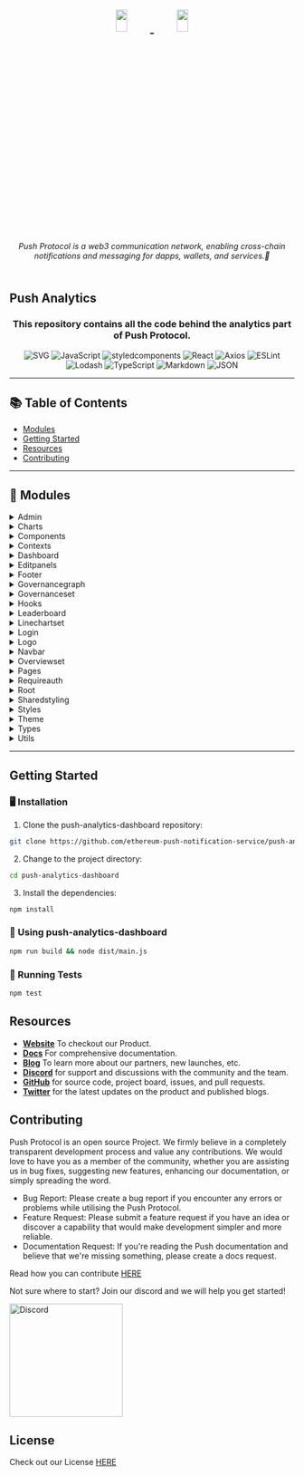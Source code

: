<h1 align="center">
    <a href="https://push.org/#gh-light-mode-only">
    <img width='20%' height='10%' 
src="https://res.cloudinary.com/drdjegqln/image/upload/v1686227557/Push-Logo-Standard-Dark_xap7z5.png">
    </a>
    <a href="https://push.org/#gh-dark-mode-only">
    <img width='20%' height='10%' 
src="https://res.cloudinary.com/drdjegqln/image/upload/v1686227558/Push-Logo-Standard-White_dlvapc.png">
    </a>
</h1>

<p align="center">
  <i align="center">Push Protocol is a web3 communication network, enabling cross-chain notifications and messaging for 
dapps, wallets, and services.🚀</i>
</p>

<div>
<h2>
<br>
Push Analytics </h1>
<h3 align="center">This repository contains all the code behind the analytics part of Push Protocol.</h3>
  
<p align="center">
<img src="https://img.shields.io/badge/SVG-FFB13B.svg?style=for-the-badge&logo=SVG&logoColor=black" alt="SVG" />
<img src="https://img.shields.io/badge/JavaScript-F7DF1E.svg?style=for-the-badge&logo=JavaScript&logoColor=black" alt="JavaScript" />
<img src="https://img.shields.io/badge/styledcomponents-DB7093.svg?style=for-the-badge&logo=styled-components&logoColor=white" alt="styledcomponents" />
<img src="https://img.shields.io/badge/React-61DAFB.svg?style=for-the-badge&logo=React&logoColor=black" alt="React" />
<img src="https://img.shields.io/badge/Axios-5A29E4.svg?style=for-the-badge&logo=Axios&logoColor=white" alt="Axios" />

<img src="https://img.shields.io/badge/ESLint-4B32C3.svg?style=for-the-badge&logo=ESLint&logoColor=white" alt="ESLint" />
<img src="https://img.shields.io/badge/Lodash-3492FF.svg?style=for-the-badge&logo=Lodash&logoColor=white" alt="Lodash" />
<img src="https://img.shields.io/badge/TypeScript-3178C6.svg?style=for-the-badge&logo=TypeScript&logoColor=white" alt="TypeScript" />
<img src="https://img.shields.io/badge/Markdown-000000.svg?style=for-the-badge&logo=Markdown&logoColor=white" alt="Markdown" />
<img src="https://img.shields.io/badge/JSON-000000.svg?style=for-the-badge&logo=JSON&logoColor=white" alt="JSON" />
</p>
</div>

---

## 📚 Table of Contents
- [Modules](#-modules)
- [Getting Started](#getting-started)
- [Resources](#resources)
- [Contributing](#contributing)

---

## 🧩 Modules

<details closed><summary>Admin</summary>

| File            | Summary                                                                                                                                                                                                                                                                                                                                                                                                           | Module                          |
|:----------------|:------------------------------------------------------------------------------------------------------------------------------------------------------------------------------------------------------------------------------------------------------------------------------------------------------------------------------------------------------------------------------------------------------------------|:--------------------------------|
| index.tsx       | The provided code snippet is a React component that contains an administrative dashboard for the Push Protocol project, with various EditPanels displaying data from different aspects of the governance process. The component fetches data from an API using useEffect, with state hooks managing the various data fields. Functions and hooks for updating and submitting the data are also imported and used. | __pages__/admin/index.tsx       |
| admin.styled.ts | The provided code snippet contains styled-components that define the styling for various components used in an admin interface. The components include input fields, form containers, buttons, and various informational components. The styling includes responsive design for different screen sizes.                                                                                                           | __pages__/admin/admin.styled.ts |
| editModal.tsx   | The code defines a form dialog component in React using Material-UI components. The component takes in two props-'open' and'handleClose'-to control the dialog's visibility. The form contains various text fields for form input, handles user input changes, and submits form data upon form submission.                                                                                                        | __pages__/admin/editModal.tsx   |
| index.tsx       | The provided code is a React functional component that renders an admin dashboard. It imports and uses components like RequiresAuth, AdminView, Navbar, and Footer. RequiresAuth ensures that the user is authenticated before rendering the dashboard. The Head component sets the title of the dashboard.                                                                                                       | pages/admin/index.tsx           |

</details>

<details closed><summary>Charts</summary>

| File                   | Summary                                                                                                                                                                                                                                                                                                                                                                                                                  | Module                                                       |
|:-----------------------|:-------------------------------------------------------------------------------------------------------------------------------------------------------------------------------------------------------------------------------------------------------------------------------------------------------------------------------------------------------------------------------------------------------------------------|:-------------------------------------------------------------|
| BaseOptions.ts         | The code snippet exports a function that returns an object encapsulating various chart options for a visualization. It utilizes external and internal module imports, such as'styled-components' and a custom-defined'ThemeContext', to set chart styling attributes, colors, tooltips, and responsiveness. Overall, the code aims to provide a customizable, responsive, and consistent visualization theme.            | __pages__/dashboard/components/Charts/BaseOptions.ts         |
| Chart.tsx              | The code is a React component that renders a chart using the ApexCharts library. It takes props for title, value, label, max, and min values, as well as data and an optional isLoading boolean. It contains options for the chart's appearance and behavior, including colors, axis labels, and zooming. When the chart is loading, a spinner is displayed, and the chart is rendered when the isLoading prop is false. | __pages__/dashboard/components/Charts/Chart.tsx              |
| HorizontalBarChart.tsx | The provided code snippet is a React component that renders a Horizontal Bar Chart using the ApexCharts library. It takes in props such as title, label, category, value, isLoading and returns a styled card container with the bar chart as its content. The chart's style and options can be customized using the BaseOptions object and various other attributes.                                                    | __pages__/dashboard/components/Charts/HorizontalBarChart.tsx |

</details>

<details closed><summary>Components</summary>

| File              | Summary                                                                                                                                                                                                                                                                                                                                                                                                    | Module                                           |
|:------------------|:-----------------------------------------------------------------------------------------------------------------------------------------------------------------------------------------------------------------------------------------------------------------------------------------------------------------------------------------------------------------------------------------------------------|:-------------------------------------------------|
| RequestSent.tsx   | The code snippet imports React and an internal Chart component. It exports a function called RequestSent that takes in data, min, max, and total as props. The function returns the Chart component with the props passed in as parameters to display a chart of the number of requests sent.                                                                                                              | __pages__/dashboard/components/RequestSent.tsx   |
| Filters.tsx       | The code snippet is a React component that renders a filter section with dropdown menus and a search bar for selecting a channel and a chain. It also allows the user to filter data by time periods. The component uses styled-components and MUI components for styling and functionality.                                                                                                               | __pages__/dashboard/components/Filters.tsx       |
| Notifications.tsx | This code defines a React functional component called Notifications that takes in props such as data, min, max, total, and isLoading. It returns a Chart component displaying the number of notifications sent over time, with statistics on minimum, maximum, and overall numbers sent.                                                                                                                   | __pages__/dashboard/components/Notifications.tsx |
| ChatUsers.tsx     | This code is a React component that renders a chart of chat users with the specified data, minimum and maximum values, and total value. It imports a Chart component to display the chart and takes in these props to customize the display.                                                                                                                                                               | __pages__/dashboard/components/ChatUsers.tsx     |
| RecentlyAdded.tsx | This code snippet is a React component that fetches data from an internal API, using the imported function'getLeaderBoard', and displays it through another internal component called'LeaderBoard'. The data fetched consists of an array of'LeaderboardType' objects, and is limited to 5 items, sorted by creation date in descending order. The component also handles loading state using state hooks. | __pages__/dashboard/components/RecentlyAdded.tsx |
| TopChannels.tsx   | The code is a React component that retrieves data from an API using useEffect and useState hooks. It fetches the top 5 channels by subscribers and displays the data on a LeaderBoard component. The isLoading flag is set to true while data is being fetched and to false once the data is loaded.                                                                                                       | __pages__/dashboard/components/TopChannels.tsx   |
| Subscribers.tsx   | The code exports a React component called Subscribers that receives some data, min, max, total and isLoading as props, and passes them down to its Chart child component. The Chart component displays a chart/visualization of the provided data with some additional information, such as the title, label, min, max, and whether it is currently loading.                                               | __pages__/dashboard/components/Subscribers.tsx   |
| Trending.tsx      | This code snippet fetches data on current and previous week's subscribers for a list of channels, calculates the percentage change in subscribers, and filters the channels based on a minimum subscriber count. The top 5 channels with the highest percentage change are returned and displayed in a React component called LeaderBoard, titled "Trending".                                              | __pages__/dashboard/components/Trending.tsx      |

</details>

<details closed><summary>Contexts</summary>

| File             | Summary                                                                                                                                                                                                                                                                                                                                                                                                                                              | Module                    |
|:-----------------|:-----------------------------------------------------------------------------------------------------------------------------------------------------------------------------------------------------------------------------------------------------------------------------------------------------------------------------------------------------------------------------------------------------------------------------------------------------|:--------------------------|
| DataContext.tsx  | The provided code snippet defines a DataProvider component that uses React's Context API to pass down shared state and functionality to its children components. The component leverages useState and useEffect hooks to manage stateful information such as login status, user tokens, and governance data, as well as to handle changes in the subscribed data. The useData hook facilitates access to the information stored in the DataProvider. | contexts/DataContext.tsx  |
| ThemeContext.tsx | The provided code snippet includes a custom hook and context to manage the theme of a Next.js application. The ThemeProvider component takes care of toggling between light and dark modes by setting and removing an item in localStorage, while useTheme hook is used to access the current theme status anywhere in the app.                                                                                                                      | contexts/ThemeContext.tsx |

</details>

<details closed><summary>Dashboard</summary>

| File                | Summary                                                                                                                                                                                                                                                                                                                                                                                       | Module                                  |
|:--------------------|:----------------------------------------------------------------------------------------------------------------------------------------------------------------------------------------------------------------------------------------------------------------------------------------------------------------------------------------------------------------------------------------------|:----------------------------------------|
| index.tsx           | This code snippet defines a React component that renders a dashboard view with multiple sub-components (such as Trending, RecentlyAdded, TopChannels, LineChartSet, OverViewSet, and GovernanceSet) displayed in a responsive grid layout using MUI's Grid and Box components. It also determines appropriate spacing and alignment based on the screen width using MUI's useMediaQuery hook. | __pages__/dashboard/index.tsx           |
| dashboard.styled.ts | The code snippet imports external libraries and internal components, and exports styled components: DashBoardContainer, Text, and HorizontalLine. DashBoardContainer and Text accept custom props for styling, while HorizontalLine includes responsive design features.                                                                                                                      | __pages__/dashboard/dashboard.styled.ts |
| index.tsx           | This code snippet is a React component that renders a dashboard view with a navbar, a footer, and the main dashboard content. It uses the external MUI Grid library to structure the layout. The component also includes a Head component to set the title of the web page.                                                                                                                   | pages/dashboard/index.tsx               |

</details>

<details closed><summary>Editpanels</summary>

| File                               | Summary                                                                                                                                                                                                                                                                                                                                                                                                                                                                                                   | Module                                                                   |
|:-----------------------------------|:----------------------------------------------------------------------------------------------------------------------------------------------------------------------------------------------------------------------------------------------------------------------------------------------------------------------------------------------------------------------------------------------------------------------------------------------------------------------------------------------------------|:-------------------------------------------------------------------------|
| PushGrantsEditPanel.tsx            | The code snippet provides a React component'PushGrantsEditPanel' that renders a form for editing push grants data. It includes an input field for each data type, and buttons for saving and closing. The form is conditionally rendered based on the'showIndex' state.                                                                                                                                                                                                                                   | __pages__/admin/components/EditPanels/PushGrantsEditPanel.tsx            |
| GovernanceImprovementEditPanel.tsx | The provided code snippet contains a React component named "GovernanceImprovementEditPanel". It receives props such as "GraphData", "colorSet", "showIndex" and others, and renders a form with input fields for "Approved" and "Closed" values. It also includes buttons to save the data and close the form, as well as an information segment that provides a description of the input fields and an edit icon that opens the form. A "PushStatistics" component is also included for displaying data. | __pages__/admin/components/EditPanels/GovernanceImprovementEditPanel.tsx |
| PGPProposalsEditPanel.tsx          | The code exports a React component that renders a form for editing Push Grants Proposals data. It provides input fields for approved, open, and closed numbers of proposals and buttons to save and close the form. It also includes an information section with details about the data and an edit icon to toggle between the form and the information section.                                                                                                                                          | __pages__/admin/components/EditPanels/PGPProposalsEditPanel.tsx          |
| PushGrantsCategoriesEditPanel.tsx  | The provided code snippet is a React component that handles the editing of data related to Push Grants Proposal Categories. The component contains Input components for various categories and saves the data when the user clicks on the appropriate button. It also displays a graphical representation of the data using the PushStatistics component.                                                                                                                                                 | __pages__/admin/components/EditPanels/PushGrantsCategoriesEditPanel.tsx  |
| index.ts                           | The code snippet exports four components used for editing various governance-related features, namely the GovernanceImprovementEditPanel, PGPProposalsEditPanel, PushGrantsEditPanel, and PushGrantsCategoriesEditPanel components. These components are imported from their respective files and can be used in other parts of the project.                                                                                                                                                              | __pages__/admin/components/EditPanels/index.ts                           |

</details>

<details closed><summary>Footer</summary>

| File             | Summary                                                                                                                                                                                                                                                                                                                          | Module                             |
|:-----------------|:---------------------------------------------------------------------------------------------------------------------------------------------------------------------------------------------------------------------------------------------------------------------------------------------------------------------------------|:-----------------------------------|
| index.tsx        | This code snippet defines a React component for a website footer, displaying the PushProtocol logo and links to terms of service, privacy policy and documentation, as well as social media links to Twitter, Github and Discord. The component imports styled-components for theming and external libraries for image handling. | components/Footer/index.tsx        |
| footer.styled.ts | This code snippet defines styled components for a website footer. It includes containers for links, left-aligned content, and right-aligned content, each with specified dimensions and alignment properties depending on screen size. It also imports a styled-components library and a shared styling component.               | components/Footer/footer.styled.ts |

</details>

<details closed><summary>Governancegraph</summary>

| File      | Summary                                                                                                                                                                                                                                                                                        | Module                                               |
|:----------|:-----------------------------------------------------------------------------------------------------------------------------------------------------------------------------------------------------------------------------------------------------------------------------------------------|:-----------------------------------------------------|
| index.tsx | The provided code is a React component that renders a graph using the echarts-for-react library. It takes in data, title, label, value, and colorSet as props to construct the chart. The component also implements responsive design by adjusting the layout based on different screen sizes. | __pages__/admin/components/GovernanceGraph/index.tsx |

</details>

<details closed><summary>Governanceset</summary>

| File              | Summary                                                                                                                                                                                                                                                                                                                                                                         | Module                                                         |
|:------------------|:--------------------------------------------------------------------------------------------------------------------------------------------------------------------------------------------------------------------------------------------------------------------------------------------------------------------------------------------------------------------------------|:---------------------------------------------------------------|
| GovernanceSet.tsx | This code snippet is a React component that displays various graphs related to governance data fetched from an API. The component uses Material UI and Styled Components libraries for styling. The `useEffect` hook is used to fetch the data on mount and store it in session storage. The component also uses context to share data and update the state of the application. | __pages__/dashboard/components/GovernanceSet/GovernanceSet.tsx |

</details>

<details closed><summary>Hooks</summary>

| File                    | Summary                                                                                                                                                                                                                                                                                                                                                                                                                      | Module                        |
|:------------------------|:-----------------------------------------------------------------------------------------------------------------------------------------------------------------------------------------------------------------------------------------------------------------------------------------------------------------------------------------------------------------------------------------------------------------------------|:------------------------------|
| useModal.ts             | This code defines a custom React hook named `useModal` which provides various functions and state variables related to a form for updating governance data. It includes API calls to fetch and update the data, as well as functions for handling user input and displaying toast notifications.                                                                                                                             | hooks/useModal.ts             |
| useLogin.ts             | The provided code is a custom hook that exports various functions and values for handling user login. It uses Next.js' router hook and an external library called react-toastify to provide visual feedback in case of error. The hook also uses internal contexts and utilities to authenticate the user via the API and update state respectively.                                                                         | hooks/useLogin.ts             |
| useChannelStatistics.ts | The provided code snippet is a custom React hook that fetches data from an external API and processes it to provide channel statistics for a specific period. The hook retrieves and formats subscriber and notification data for a specified channel and chain type and returns the data as well as setting corresponding states for displaying in the application.                                                         | hooks/useChannelStatistics.ts |
| useStatisticData.ts     | The provided code snippet is a React hook that fetches and processes data related to notification and subscriber analytics using various internal and API modules. The hook takes in parameters such as selected channel and selected chain, and sets corresponding context data while toggling loading state. The final processed data for notifications and subscribers are also serialized and stored in session storage. | hooks/useStatisticData.ts     |

</details>

<details closed><summary>Leaderboard</summary>

| File            | Summary                                                                                                                                                                                                                                                                                                                                                                 | Module                                                     |
|:----------------|:------------------------------------------------------------------------------------------------------------------------------------------------------------------------------------------------------------------------------------------------------------------------------------------------------------------------------------------------------------------------|:-----------------------------------------------------------|
| LeaderBoard.tsx | This code snippet is a React component that displays a leaderboard with data passed as props. It includes conditional rendering for loading state, media query for responsive design, and uses external and internal components and libraries. The leaderboard features have multiple customizable styles, such as font sizes and colors, tooltips, and avatar display. | __pages__/dashboard/components/LeaderBoard/LeaderBoard.tsx |

</details>

<details closed><summary>Linechartset</summary>

| File                  | Summary                                                                                                                                                                                                                                                                                                                                                                                                          | Module                                                            |
|:----------------------|:-----------------------------------------------------------------------------------------------------------------------------------------------------------------------------------------------------------------------------------------------------------------------------------------------------------------------------------------------------------------------------------------------------------------|:------------------------------------------------------------------|
| LineChartSet.tsx      | The code snippet is a React component that renders different visualizations and statistics based on data obtained from several hooks and data contexts. It comprises filters to narrow down results based on time, channels, and chains. Finally, it renders Notification, Subscribers, RequestSent, ChatUsers, and HorizontalBarChart components, each displaying data and statistics for a specific data type. | __pages__/dashboard/components/LineChartSet/LineChartSet.tsx      |
| linchartset.styled.ts | The code snippet defines styled-components for a Select component, an OptionList, an individual Option, a TimeFilterContainer, and a TimeFilter button. These components are defined with various styling properties such as background color, border radius, and font size. The code also includes media queries for responsive styling.                                                                        | __pages__/dashboard/components/LineChartSet/linchartset.styled.ts |

</details>

<details closed><summary>Login</summary>

| File            | Summary                                                                                                                                                                                                                                                                                                                                                                                                                                                                        | Module                          |
|:----------------|:-------------------------------------------------------------------------------------------------------------------------------------------------------------------------------------------------------------------------------------------------------------------------------------------------------------------------------------------------------------------------------------------------------------------------------------------------------------------------------|:--------------------------------|
| login.styled.ts | This code snippet defines two styled components using the'styled-components' library.'Input' is a styled input element that contains custom styling for its font size, color, padding, and background color.'InputContainer' is a styled container element that contains custom styling for its border, border radius, width, padding, and margin.                                                                                                                             | __pages__/login/login.styled.ts |
| index.tsx       | The code snippet is a React component for a login view that uses Material-UI icons and styled-components library. It also imports a custom hook named useLogin, and several other components for styling and structure. The component includes a form for accepting the user's username and password, which are handled by the handleChange function. The password field can be toggled between a visible and hidden state, and the submit button triggers the Login function. | __pages__/login/index.tsx       |
| index.tsx       | The provided code snippet is a React component that renders a login page. It imports necessary components from NextJS and internal components, which are then rendered in the return statement. It also sets the title of the page using the Head component.                                                                                                                                                                                                                   | pages/login/index.tsx           |

</details>

<details closed><summary>Logo</summary>

| File      | Summary                                                                                                                                                                                                                                                                                                                                                                     | Module                    |
|:----------|:----------------------------------------------------------------------------------------------------------------------------------------------------------------------------------------------------------------------------------------------------------------------------------------------------------------------------------------------------------------------------|:--------------------------|
| index.tsx | This is a React component that renders a logo with the option to make it a link. It takes in parameters for styling, link disabling, and the logo image source, and uses the Box component from the Material UI library to render the image. If the link is disabled, it simply returns the logo, otherwise it wraps the logo in a Link component pointing to the homepage. | components/Logo/index.tsx |

</details>

<details closed><summary>Navbar</summary>

| File              | Summary                                                                                                                                                                                                                                                                                                                                                             | Module                              |
|:------------------|:--------------------------------------------------------------------------------------------------------------------------------------------------------------------------------------------------------------------------------------------------------------------------------------------------------------------------------------------------------------------|:------------------------------------|
| index.tsx         | This code is a React NextJS Navbar component that provides users with the ability to switch between dark and light mode, log out, and navigate to different pages of the site. It also includes a hamburger menu for smaller screens, and a sidebar that displays when the menu is opened.                                                                          | components/Navbar/index.tsx         |
| NavBarButtons.tsx | The provided code snippet imports React, NextJS, and styled-components, and contains a NavBarButtons component that displays navigation buttons to a dashboard, admin panel, and a logout button if the user is logged in. The styled-components are used to apply custom styles to the buttons, including font size, font weight, border radius, and button color. | components/Navbar/NavBarButtons.tsx |
| navbar.styled.ts  | The code snippet defines styled components for a navbar container, hamburger line, and sidebar container. These components are given various properties such as width, height, padding, and position, and they make use of media queries to adjust their appearance based on screen size.                                                                           | components/Navbar/navbar.styled.ts  |

</details>

<details closed><summary>Overviewset</summary>

| File               | Summary                                                                                                                                                                                                                                                                                                                          | Module                                                        |
|:-------------------|:---------------------------------------------------------------------------------------------------------------------------------------------------------------------------------------------------------------------------------------------------------------------------------------------------------------------------------|:--------------------------------------------------------------|
| overview.styled.ts | The code snippet defines a custom styled component called "OverviewItem". It has specific styles and responsive behavior, and it can be used in a React application to render a container element with a predefined set of properties, such as border-radius, padding, display, and height.                                      | __pages__/dashboard/components/OverViewSet/overview.styled.ts |
| OverViewSet.tsx    | The provided code snippet is a React component that renders a dashboard overview containing statistics and icons for push integrations, chats sent, and notifications sent. The component fetches data using APIs and renders it with styling based on the current theme. The component is responsive to different screen sizes. | __pages__/dashboard/components/OverViewSet/OverViewSet.tsx    |

</details>

<details closed><summary>Pages</summary>

| File         | Summary                                                                                                                                                                                                                                                                                                                                                                                 | Module             |
|:-------------|:----------------------------------------------------------------------------------------------------------------------------------------------------------------------------------------------------------------------------------------------------------------------------------------------------------------------------------------------------------------------------------------|:-------------------|
| index.tsx    | This code snippet is a home page component of a React NextJS app that automatically redirects the user to the dashboard route using the useRouter and useEffect hooks upon mounting. The constant ROUTES stores the application's route constants. The shallow flag is set to true to ensure only the URL is updated without performing a full page reload.                             | pages/index.tsx    |
| _document.js | The code snippet defines a Next.js Document component which renders an HTML document template with basic structure including a head and body section. The `Main` component renderes the main content of the page, while the `NextScript` component renders necessary scripts for the page to function properly. The `lang` attribute sets the language of the HTML document to English. | pages/_document.js |
| _app.tsx     | This code snippet is a React component that serves as an overall container for the app, incorporating global context providers and an external toast notification library. It also includes a Head component to manage meta tags and favicon.                                                                                                                                           | pages/_app.tsx     |

</details>

<details closed><summary>Requireauth</summary>

| File      | Summary                                                                                                                                                                                                                                                                                                                                                | Module                           |
|:----------|:-------------------------------------------------------------------------------------------------------------------------------------------------------------------------------------------------------------------------------------------------------------------------------------------------------------------------------------------------------|:---------------------------------|
| index.tsx | The provided code is a React functional component that uses NextJS and a custom context called "useData". It checks if the user is authenticated by verifying if they are logged in, and if not, it redirects them to the login page. The component is designed to be reusable and can wrap around other components as a higher-order component (HOC). | components/RequireAuth/index.tsx |

</details>

<details closed><summary>Root</summary>

| File           | Summary                                                                                                                                                                                                                                                                                                                                          | Module         |
|:---------------|:-------------------------------------------------------------------------------------------------------------------------------------------------------------------------------------------------------------------------------------------------------------------------------------------------------------------------------------------------|:---------------|
| CNAME          | Unfortunately, no code snippet was provided to me. Without access to the code snippet, I am unable to offer a comprehensive summary of its functionalities.                                                                                                                                                                                      | CNAME          |
| next.config.js | This code defines a Next.js configuration object with three properties: reactStrictMode, swcMinify, and devIndicators. The reactStrictMode and devIndicators properties are boolean values, while swcMinify is a setting used for minifying code. The configuration object is exported so that it can be used in other parts of the application. | next.config.js |

</details>

<details closed><summary>Sharedstyling</summary>

| File     | Summary                                                                                                                                                                                                                                                                                          | Module                            |
|:---------|:-------------------------------------------------------------------------------------------------------------------------------------------------------------------------------------------------------------------------------------------------------------------------------------------------|:----------------------------------|
| index.ts | This code snippet provides a collection of styled components for various HTML elements with customizable props such as background, color, font, and layout. The components include section, item, h2, button, span, image, and a. These can be used for building and styling webpages with ease. | components/SharedStyling/index.ts |

</details>

<details closed><summary>Styles</summary>

| File        | Summary                                                                                                                                                                                                                                                                                                                                                               | Module             |
|:------------|:----------------------------------------------------------------------------------------------------------------------------------------------------------------------------------------------------------------------------------------------------------------------------------------------------------------------------------------------------------------------|:-------------------|
| globals.css | The provided code snippet sets up font faces for the "Strawford" font with different weights and styles. It also applies the font family to the website's HTML and body elements, with a fallback to Helvetica and sans-serif. Additionally, it includes some basic resetting of styles using the "*" selector and provides a dark mode option for supported devices. | styles/globals.css |

</details>

<details closed><summary>Theme</summary>

| File            | Summary                                                                                                                                                                                                                                                                                                                                                                                               | Module                |
|:----------------|:------------------------------------------------------------------------------------------------------------------------------------------------------------------------------------------------------------------------------------------------------------------------------------------------------------------------------------------------------------------------------------------------------|:----------------------|
| globalStyles.ts | This code snippet defines a global stylesheet with styled components, importing and setting custom fonts, defining website background and text color, and setting default font family with fallbacks. The stylesheet also includes a transition property and a wildcard CSS rule to apply to all elements on the page.                                                                                | theme/globalStyles.ts |
| Theme.tsx       | This code snippet includes a React component that imports a ThemeProvider from the styled-components library. Additionally, it imports a dark and light theme from a palette, uses a global style and consumes a custom ThemeContext hook to determine the state of the theme. Finally, the Theme component renders the child component wrapped with the ThemeProvider based on the determined theme. | theme/Theme.tsx       |
| palette.ts      | The provided code snippet defines two theme objects-"themeLight" and "themeDark"-that specify color schemes for various UI elements. Each theme includes default and secondary background colors, text colors, and specific color sets for various graphs and charts. These themes can be used to maintain consistent styling across a web application.                                               | theme/palette.ts      |

</details>

<details closed><summary>Types</summary>

| File             | Summary                                                                                                                                                                                                                                                                                                                                                                                                                              | Module                 |
|:-----------------|:-------------------------------------------------------------------------------------------------------------------------------------------------------------------------------------------------------------------------------------------------------------------------------------------------------------------------------------------------------------------------------------------------------------------------------------|:-----------------------|
| governance.ts    | The provided code snippet exports a type definition for a governance structure consisting of several nested objects. The Governance object contains information on PGIP, PGP amount, PGP categories and proposals. The Miscellaneous object contains information on Push Grants and Push Integrations. Each object contains specific keys and values with string or number data types.                                               | types/governance.ts    |
| otherStyled.ts   | The code provides interfaces for different types of style properties that can be used in UI components. There are interfaces for managing color, font, padding, and hover effects among others. These interfaces can be used to create and customize different UI components.                                                                                                                                                        | types/otherStyled.ts   |
| context.ts       | The provided code snippet defines various types used for data contexts and themes, including SubscriberType, NotificationType, ChannelType, ChainType, TimeFilterType, DataContextType, and ThemeContextType. These types are used to define data structure and bindings in the application.                                                                                                                                         | types/context.ts       |
| sharedStyling.ts | The provided code snippet consists of several TypeScript interfaces that define the different props used in styling components, such as sections, items, headings, buttons, spans, and images. These interfaces define the various properties that these components can have, such as background color, font size, padding, and more, to ensure consistency and maintainability in the styling of the application.                   | types/sharedStyling.ts |
| theme.ts         | The provided code consists of an interface that defines the properties of a theme, including color schemes for backgrounds, text, graphs, and more. The interface includes properties for primary and secondary colors as well as the colors for different graph and chart types.                                                                                                                                                    | types/theme.ts         |
| otherTypes.ts    | The provided code snippet defines a TypeScript type called LeaderboardType, which includes properties such as channel, icon, name, subscriber, timestamp, url, and trend. This type can be used to define the structure of objects that represent leaderboard data, including information about channels, subscribers, and trending content. The timestamp and url properties are optional, while the other properties are required. | types/otherTypes.ts    |

</details>

<details closed><summary>Utils</summary>

| File         | Summary                                                                                                                                                                                                                                                                                                                                                                                                                                                                               | Module             |
|:-------------|:--------------------------------------------------------------------------------------------------------------------------------------------------------------------------------------------------------------------------------------------------------------------------------------------------------------------------------------------------------------------------------------------------------------------------------------------------------------------------------------|:-------------------|
| constants.js | The code snippet defines various constants such as routes, dapp links, data keys, and time filters. It also defines an array of supported chains with their respective icons, names, and values. These constants can be used in various parts of the application to maintain consistency and improve maintainability.                                                                                                                                                                 | utils/constants.js |
| helpers.ts   | The code snippet provides a set of utility functions for common date and number formatting and manipulation tasks. It also includes a function that generates an array of dates between a given start and end date, with a specified interval. The external libraries imported are date-fns, lodash, and numeral.                                                                                                                                                                     | utils/helpers.ts   |
| api.ts       | This code snippet exports a collection of async functions that make API calls to a certain backend API endpoint. These functions include login, fetching notifications, subscribers, analytics leaderboard, governance data, and chat-related data. It utilizes the `axios` library for making HTTP requests with methods that take in and return data as requested. Error handling is done through `try...catch` blocks, and console logging is employed for all errors encountered. | utils/api.ts       |

</details>

---

## Getting Started

### 🖥 Installation

1. Clone the push-analytics-dashboard repository:
```sh
git clone https://github.com/ethereum-push-notification-service/push-analytics-dashboard
```

2. Change to the project directory:
```sh
cd push-analytics-dashboard
```

3. Install the dependencies:
```sh
npm install
```

### 🤖 Using push-analytics-dashboard

```sh
npm run build && node dist/main.js
```

### 🧪 Running Tests
```sh
npm test
```

## Resources
- **[Website](https://push.org)** To checkout our Product.
- **[Docs](https://docs.push.org/developers/)** For comprehensive documentation.
- **[Blog](https://medium.com/push-protocol)** To learn more about our partners, new launches, etc.
- **[Discord](discord.gg/pushprotocol)** for support and discussions with the community and the team.
- **[GitHub](https://github.com/ethereum-push-notification-service)** for source code, project board, issues, and pull requests.
- **[Twitter](https://twitter.com/pushprotocol)** for the latest updates on the product and published blogs.


## Contributing

Push Protocol is an open source Project. We firmly believe in a completely transparent development process and value any contributions. We would love to have you as a member of the community, whether you are assisting us in bug fixes, suggesting new features, enhancing our documentation, or simply spreading the word. 

- Bug Report: Please create a bug report if you encounter any errors or problems while utilising the Push Protocol.
- Feature Request: Please submit a feature request if you have an idea or discover a capability that would make development simpler and more reliable.
- Documentation Request: If you're reading the Push documentation and believe that we're missing something, please create a docs request.


Read how you can contribute <a href="https://github.com/ethereum-push-notification-service/push-sdk/blob/main/contributing.md">HERE</a>

Not sure where to start? Join our discord and we will help you get started!


<a href="discord.gg/pushprotocol" title="Join Our Community"><img src="https://www.freepnglogos.com/uploads/discord-logo-png/playerunknown-battlegrounds-bgparty-15.png" width="200" alt="Discord" /></a>

## License
Check out our License <a href='https://github.com/ethereum-push-notification-service/push-sdk/blob/main/license-v1.md'>HERE </a>
